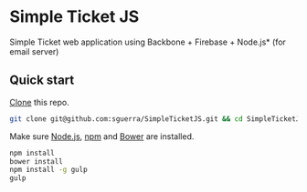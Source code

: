 Simple Ticket JS
================

Simple Ticket web application using Backbone + Firebase + Node.js* (for email server)

## Quick start

[Clone](http://git-scm.com/docs/git-clone) this repo.

```sh
git clone git@github.com:sguerra/SimpleTicketJS.git && cd SimpleTicketJS
```

Make sure [Node.js](http://nodejs.org/), [npm](https://www.npmjs.org/) and  [Bower](http://bower.io/) are installed.


```sh
npm install
bower install
npm install -g gulp
gulp
```

